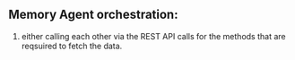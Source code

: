 ## Memory Agent orchestration:

1. either calling each other via the REST API calls for the methods that are reqsuired to fetch the data.